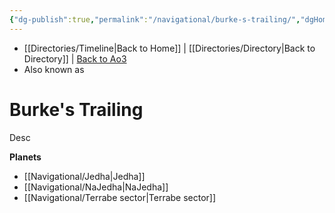 ```yaml
---
{"dg-publish":true,"permalink":"/navigational/burke-s-trailing/","dgHomeLink":false}
---
```


- [[Directories/Timeline\|Back to Home]] | [[Directories/Directory\|Back to Directory]] | [Back to Ao3](https://archiveofourown.org/works/19334440/chapters/45992584)
- Also known as 

# Burke's Trailing
Desc

**Planets**
- [[Navigational/Jedha\|Jedha]]
- [[Navigational/NaJedha\|NaJedha]]
- [[Navigational/Terrabe sector\|Terrabe sector]]
